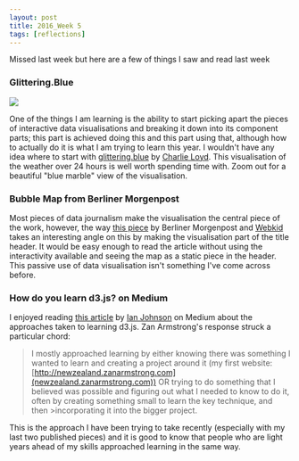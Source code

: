 ```yaml
---
layout: post
title: 2016_Week 5
tags: [reflections]
---
```


Missed last week but here are a few of things I saw and read last week 

### Glittering.Blue ###

![](/blog/assets/glitteringBlue.png)

One of the things I am learning is the ability to start picking apart the pieces of interactive data visualisations and breaking it down into its component parts; this part is achieved doing this and this part using that, although how to actually do it is what I am trying to learn this year. I wouldn't have any idea where to start with [glittering.blue](https://glittering.blue/) by [Charlie Loyd](https://twitter.com/vruba). This visualisation of the weather over 24 hours is well worth spending time with. Zoom out for a beautiful "blue marble" view of the visualisation.

### Bubble Map from Berliner Morgenpost ###

Most pieces of data journalism make the visualisation the central piece of the work, however, the way [this piece](http://interaktiv.morgenpost.de/berliner-zugezogenen-atlas) by Berliner Morgenpost and [Webkid](http://webkid.io/) takes an interesting angle on this by making the visualisation part of the title header. It would be easy enough to read the article without using the interactivity available and seeing the map as a static piece in the header. This passive use of data visualisation isn't something I've come across before.

### How do you learn d3.js? on Medium ###

I enjoyed reading [this article](https://medium.com/@enjalot/how-do-you-learn-d3-js-ccffc151419b#.i9wr9o9vv) by [Ian Johnson](https://twitter.com/enjalot) on Medium about the approaches taken to learning d3.js. Zan Armstrong's response struck a particular chord:

>I mostly approached learning by either knowing there was something I wanted to learn and creating a project around
>it (my first website: [http://newzealand.zanarmstrong.com](newzealand.zanarmstrong.com)) OR trying to do something that I believed was possible and 
>figuring out what I needed to know to do it, often by creating something small to learn the key technique, and then >incorporating it into the bigger project.

This is the approach I have been trying to take recently (especially with my last two published pieces) and it is good to know that people who are light years ahead of my skills approached learning in the same way.
